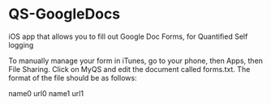 QS-GoogleDocs
=============

iOS app that allows you to fill out Google Doc Forms, for Quantified Self logging

To manually manage your form in iTunes, go to your phone, then Apps, then File Sharing. Click on MyQS and edit the document called forms.txt.
The format of the file should be as follows:

name0 url0
name1 url1
